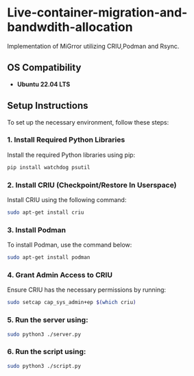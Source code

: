 # Live-container-migration-and-bandwdith-allocation

Implementation of MiGrror utilizing CRIU,Podman and Rsync.


## OS Compatibility
- **Ubuntu 22.04 LTS**

## Setup Instructions

To set up the necessary environment, follow these steps:

### 1. Install Required Python Libraries
Install the required Python libraries using pip:

```bash
pip install watchdog psutil

```
### 2. Install CRIU (Checkpoint/Restore In Userspace)
Install CRIU using the following command:

```bash
sudo apt-get install criu

```


### 3. Install Podman
To install Podman, use the command below:
```bash
sudo apt-get install podman
```



### 4. Grant Admin Access to CRIU
Ensure CRIU has the necessary permissions by running:
```bash
sudo setcap cap_sys_admin+ep $(which criu)
```


### 5. Run the server using:
```bash
sudo python3 ./server.py
```


### 6. Run the script using:
```bash
sudo python3 ./script.py
```






















